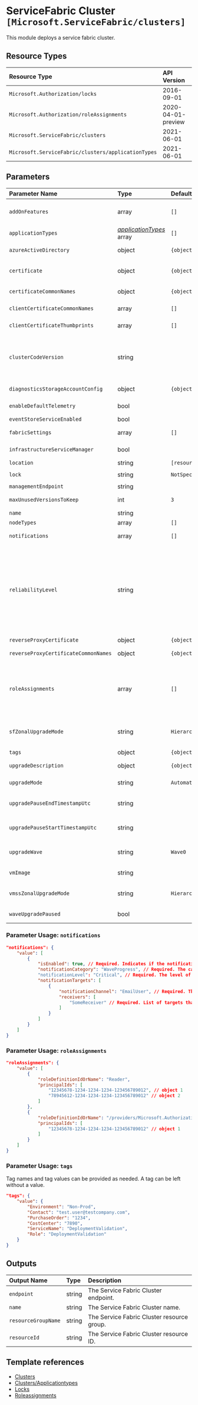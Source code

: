 # ServiceFabric Cluster `[Microsoft.ServiceFabric/clusters]`

This module deploys a service fabric cluster.

## Resource Types

| Resource Type | API Version |
| :-- | :-- |
| `Microsoft.Authorization/locks` | 2016-09-01 |
| `Microsoft.Authorization/roleAssignments` | 2020-04-01-preview |
| `Microsoft.ServiceFabric/clusters` | 2021-06-01 |
| `Microsoft.ServiceFabric/clusters/applicationTypes` | 2021-06-01 |

## Parameters

| Parameter Name | Type | Default Value | Possible Values | Description |
| :-- | :-- | :-- | :-- | :-- |
| `addOnFeatures` | array | `[]` | `[BackupRestoreService, DnsService, RepairManager, ResourceMonitorService]` | Optional. The list of add-on features to enable in the cluster. |
| `applicationTypes` | _[applicationTypes](applicationTypes/readme.md)_ array | `[]` |  | Optional. Array of Service Fabric cluster application types. |
| `azureActiveDirectory` | object | `{object}` |  | Optional. The settings to enable AAD authentication on the cluster. |
| `certificate` | object | `{object}` |  | Optional. Describes the certificate details like thumbprint of the primary certificate, thumbprint of the secondary certificate and the local certificate store location |
| `certificateCommonNames` | object | `{object}` |  | Optional. Describes a list of server certificates referenced by common name that are used to secure the cluster. |
| `clientCertificateCommonNames` | array | `[]` |  | Optional. The list of client certificates referenced by common name that are allowed to manage the cluster. |
| `clientCertificateThumbprints` | array | `[]` |  | Optional. The list of client certificates referenced by thumbprint that are allowed to manage the cluster. |
| `clusterCodeVersion` | string |  |  | Optional. The Service Fabric runtime version of the cluster. This property can only by set the user when upgradeMode is set to "Manual". To get list of available Service Fabric versions for new clusters use ClusterVersion API. To get the list of available version for existing clusters use availableClusterVersions. |
| `diagnosticsStorageAccountConfig` | object | `{object}` |  | Optional. The storage account information for storing Service Fabric diagnostic logs. |
| `enableDefaultTelemetry` | bool |  |  | Optional. Enable telemetry via the Customer Usage Attribution ID (GUID). |
| `eventStoreServiceEnabled` | bool |  |  | Optional. Indicates if the event store service is enabled. |
| `fabricSettings` | array | `[]` |  | Optional. The list of custom fabric settings to configure the cluster. |
| `infrastructureServiceManager` | bool |  |  | Optional. Indicates if infrastructure service manager is enabled. |
| `location` | string | `[resourceGroup().location]` |  | Optional. Location for all resources. |
| `lock` | string | `NotSpecified` | `[CanNotDelete, NotSpecified, ReadOnly]` | Optional. Specify the type of lock. |
| `managementEndpoint` | string |  |  | Required. The http management endpoint of the cluster. |
| `maxUnusedVersionsToKeep` | int | `3` |  | Required. Number of unused versions per application type to keep. |
| `name` | string |  |  | Required. Name of the Service Fabric cluster. |
| `nodeTypes` | array | `[]` |  | Required. The list of node types in the cluster. |
| `notifications` | array | `[]` |  | Optional. Indicates a list of notification channels for cluster events. |
| `reliabilityLevel` | string |  | `[Bronze, Gold, None, Platinum, Silver]` | Optional. The reliability level sets the replica set size of system services. Learn about ReliabilityLevel (https://docs.microsoft.com/en-us/azure/service-fabric/service-fabric-cluster-capacity). - None - Run the System services with a target replica set count of 1. This should only be used for test clusters. - Bronze - Run the System services with a target replica set count of 3. This should only be used for test clusters. - Silver - Run the System services with a target replica set count of 5. - Gold - Run the System services with a target replica set count of 7. - Platinum - Run the System services with a target replica set count of 9. |
| `reverseProxyCertificate` | object | `{object}` |  | Optional. Describes the certificate details. |
| `reverseProxyCertificateCommonNames` | object | `{object}` |  | Optional. Describes a list of server certificates referenced by common name that are used to secure the cluster. |
| `roleAssignments` | array | `[]` |  | Optional. Array of role assignment objects that contain the 'roleDefinitionIdOrName' and 'principalId' to define RBAC role assignments on this resource. In the roleDefinitionIdOrName attribute, you can provide either the display name of the role definition, or it's fully qualified ID in the following format: '/providers/Microsoft.Authorization/roleDefinitions/c2f4ef07-c644-48eb-af81-4b1b4947fb11' |
| `sfZonalUpgradeMode` | string | `Hierarchical` | `[Hierarchical, Parallel]` | Optional. This property controls the logical grouping of VMs in upgrade domains (UDs). This property cannot be modified if a node type with multiple Availability Zones is already present in the cluster. |
| `tags` | object | `{object}` |  | Optional. Tags of the resource. |
| `upgradeDescription` | object | `{object}` |  | Optional. Describes the policy used when upgrading the cluster. |
| `upgradeMode` | string | `Automatic` | `[Automatic, Manual]` | Optional. The upgrade mode of the cluster when new Service Fabric runtime version is available. |
| `upgradePauseEndTimestampUtc` | string |  |  | Optional. Indicates the end date and time to pause automatic runtime version upgrades on the cluster for an specific period of time on the cluster (UTC). |
| `upgradePauseStartTimestampUtc` | string |  |  | Optional. Indicates the start date and time to pause automatic runtime version upgrades on the cluster for an specific period of time on the cluster (UTC). |
| `upgradeWave` | string | `Wave0` | `[Wave0, Wave1, Wave2]` | Optional. Indicates when new cluster runtime version upgrades will be applied after they are released. By default is Wave0. |
| `vmImage` | string |  |  | Optional. The VM image VMSS has been configured with. Generic names such as Windows or Linux can be used |
| `vmssZonalUpgradeMode` | string | `Hierarchical` | `[Hierarchical, Parallel]` | Optional. This property defines the upgrade mode for the virtual machine scale set, it is mandatory if a node type with multiple Availability Zones is added. |
| `waveUpgradePaused` | bool |  |  | Optional. Boolean to pause automatic runtime version upgrades to the cluster. |

### Parameter Usage: `notifications`

```json
"notifications": {
    "value": [
        {
            "isEnabled": true, // Required. Indicates if the notification is enabled.
            "notificationCategory": "WaveProgress", // Required. The category of notification. Possible values include: "WaveProgress".
            "notificationLevel": "Critical", // Required. The level of notification. Possible values include: "Critical", "All".
            "notificationTargets": [
                {
                    "notificationChannel": "EmailUser", // Required. The notification channel indicates the type of receivers subscribed to the notification, either user or subscription. Possible values include: "EmailUser", "EmailSubscription".
                    "receivers": [
                        "SomeReceiver" // Required. List of targets that subscribe to the notification.
                    ]
                }
            ]
        }
    ]
}
```

### Parameter Usage: `roleAssignments`

```json
"roleAssignments": {
    "value": [
        {
            "roleDefinitionIdOrName": "Reader",
            "principalIds": [
                "12345678-1234-1234-1234-123456789012", // object 1
                "78945612-1234-1234-1234-123456789012" // object 2
            ]
        },
        {
            "roleDefinitionIdOrName": "/providers/Microsoft.Authorization/roleDefinitions/c2f4ef07-c644-48eb-af81-4b1b4947fb11",
            "principalIds": [
                "12345678-1234-1234-1234-123456789012" // object 1
            ]
        }
    ]
}
```

### Parameter Usage: `tags`

Tag names and tag values can be provided as needed. A tag can be left without a value.

```json
"tags": {
    "value": {
        "Environment": "Non-Prod",
        "Contact": "test.user@testcompany.com",
        "PurchaseOrder": "1234",
        "CostCenter": "7890",
        "ServiceName": "DeploymentValidation",
        "Role": "DeploymentValidation"
    }
}
```

## Outputs

| Output Name | Type | Description |
| :-- | :-- | :-- |
| `endpoint` | string | The Service Fabric Cluster endpoint. |
| `name` | string | The Service Fabric Cluster name. |
| `resourceGroupName` | string | The Service Fabric Cluster resource group. |
| `resourceId` | string | The Service Fabric Cluster resource ID. |

## Template references

- [Clusters](https://docs.microsoft.com/en-us/azure/templates/Microsoft.ServiceFabric/2021-06-01/clusters)
- [Clusters/Applicationtypes](https://docs.microsoft.com/en-us/azure/templates/Microsoft.ServiceFabric/2021-06-01/clusters/applicationTypes)
- [Locks](https://docs.microsoft.com/en-us/azure/templates/Microsoft.Authorization/2016-09-01/locks)
- [Roleassignments](https://docs.microsoft.com/en-us/azure/templates/Microsoft.Authorization/2020-04-01-preview/roleAssignments)
